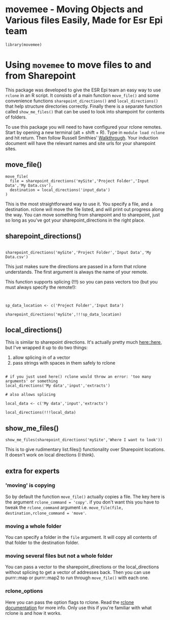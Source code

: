 # movemee - Moving Objects and Various files Easily, Made for Esr Epi team



```
library(movemee)
```

# Using `movemee` to move files to and from Sharepoint

This package was developed to give the ESR Epi team an easy way to use `rclone` in an R script. It consists of a main function `move_file()` and some convenience functions `sharepoint_directions()` and `local_directions()` that help structure directories correctly. Finally there is a separate function called `show_me_files()` that can be used to look into sharepoint for contents of folders. 

To use this package you will need to have configured your rclone remotes. Start by opening a new terminal (alt + shift + R). Type in `module load rclone` and hit return. Then follow Russell Smithies' [Walkthrough](https://kscprod-bioman1.esr.cri.nz/wiki/index.php/Sharepoint_Access_from_Linux). Your induction document will have the relevant names and site urls for your sharepoint sites.

## move_file()

```
move_file(
  file = sharepoint_directions('mySite','Project Folder','Input Data','My Data.csv'),
  destination = local_directions('input_data')
)

```

This is the most straightforward way to use it. You specify a file, and a destination. rclone will move the file listed, and will print out progress along the way. You can move something from sharepoint and to sharepoint, just so long as you've got your sharepoint_directions in the right place.

## sharepoint_directions()

```

sharepoint_directions('mySite','Project Folder','Input Data','My Data.csv')

```
This just makes sure the directions are passed in a form that rclone understands. The first argument is always the name of your remote. 

This function supports splicing (!!!) so you can pass vectors too (but you must always specify the remote!):

```


sp_data_location <- c('Project Folder','Input Data')

sharepoint_directions('mySite',!!!sp_data_location)

```

## local_directions()

This is similar to sharepoint directions. It's actually pretty much [here::here](https://here.r-lib.org/), but I've wrapped it up to do two things:
1. allow splicing in of a vector
2. pass strings with spaces in them safely to rclone

```

# if you just used here() rclone would throw an error: 'too many arguments' or something
local_directions('My data','input','extracts')

# also allows splicing

local_data <- c('My data','input','extracts')

local_directions(!!!local_data)
```
## show_me_files()

```
show_me_files(sharepoint_directions('mySite','Where I want to look'))
```
This is to give rudimentary list.files() functionality over Sharepoint locations. It doesn't work on local directions (I think).

## extra for experts

### 'moving' is copying

So by default the function `move_file()` actually copies a file. The key here is the argument `rclone_command = 'copy'`. if you don't want this you have to tweak the `rclone_command` argument i.e. `move_file(file, destination,rclone_command = 'move'`. 

### moving a whole folder

You can specify a folder in the `file` argument. It will copy all contents of that folder to the destination folder. 

### moving several files but not a whole folder

You can pass a vector to the sharepoint_directions or the local_directions without splicing to get a vector of addresses back. Then you can use purrr::map or purrr::map2 to run through `move_file()` with each one.

### rclone_options

Here you can pass the option flags to rclone. Read the [rclone documentation](https://rclone.org/) for more info. Only use this if you're familiar with what rclone is and how it works.
